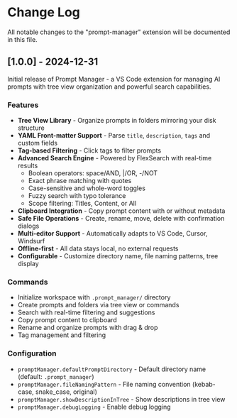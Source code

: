 # Change Log

All notable changes to the "prompt-manager" extension will be documented in this file.

## [1.0.0] - 2024-12-31

Initial release of Prompt Manager - a VS Code extension for managing AI prompts with tree view organization and powerful search capabilities.

### Features

- **Tree View Library** - Organize prompts in folders mirroring your disk structure
- **YAML Front-matter Support** - Parse `title`, `description`, `tags` and custom fields
- **Tag-based Filtering** - Click tags to filter prompts
- **Advanced Search Engine** - Powered by FlexSearch with real-time results
  - Boolean operators: space/AND, |/OR, -/NOT
  - Exact phrase matching with quotes
  - Case-sensitive and whole-word toggles
  - Fuzzy search with typo tolerance
  - Scope filtering: Titles, Content, or All
- **Clipboard Integration** - Copy prompt content with or without metadata
- **Safe File Operations** - Create, rename, move, delete with confirmation dialogs
- **Multi-editor Support** - Automatically adapts to VS Code, Cursor, Windsurf
- **Offline-first** - All data stays local, no external requests
- **Configurable** - Customize directory name, file naming patterns, tree display

### Commands

- Initialize workspace with `.prompt_manager/` directory
- Create prompts and folders via tree view or commands
- Search with real-time filtering and suggestions
- Copy prompt content to clipboard
- Rename and organize prompts with drag & drop
- Tag management and filtering

### Configuration

- `promptManager.defaultPromptDirectory` - Default directory name (default: `.prompt_manager`)
- `promptManager.fileNamingPattern` - File naming convention (kebab-case, snake_case, original)
- `promptManager.showDescriptionInTree` - Show descriptions in tree view
- `promptManager.debugLogging` - Enable debug logging
